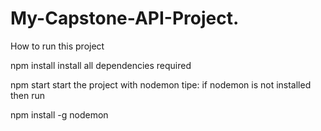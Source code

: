 # My-Capstone-API-Project.

How to run this project

npm install
install all dependencies required

npm start
start the project with nodemon tipe: if nodemon is not installed then run

npm install -g nodemon
